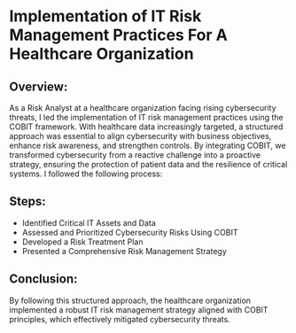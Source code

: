 # Implementation of IT Risk Management Practices For A Healthcare Organization



 

<h2>Overview:</h2>
As a Risk Analyst at a healthcare organization facing rising cybersecurity threats, I led the 
implementation of IT risk management practices using the COBIT framework. With healthcare 
data increasingly targeted, a structured approach was essential to align cybersecurity with 
business objectives, enhance risk awareness, and strengthen controls. By integrating COBIT, we 
transformed cybersecurity from a reactive challenge into a proactive strategy, ensuring the 
protection of patient data and the resilience of critical systems. I followed the following process: 
<br />


<h2>Steps:</h2>

- Identified Critical IT Assets and Data
- Assessed and Prioritized Cybersecurity Risks Using COBIT
- Developed a Risk Treatment Plan
- Presented a Comprehensive Risk Management Strategy

<h2>Conclusion:</h2>

By following this structured approach, the healthcare organization implemented a robust IT risk management strategy aligned with COBIT principles, which effectively mitigated cybersecurity 
threats.
